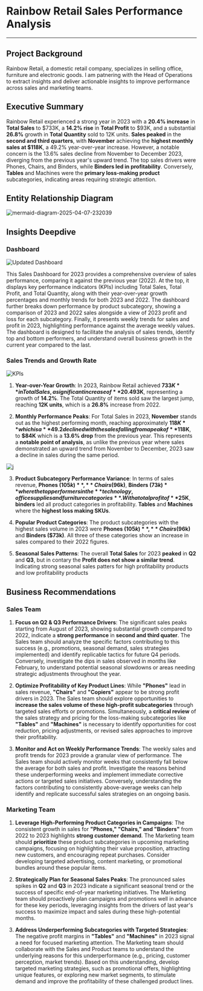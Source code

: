 # Rainbow Retail Sales Performance Analysis 
---
## Project Background
Rainbow Retail, a domestic retail company, specializes in selling office, furniture and electronic goods. I am patnering with the Head of Operations to extract insights and deliver actionable insights to improve performance across sales and marketing teams.

## Executive Summary
Rainbow Retail experienced a strong year in 2023 with a **20.4% increase** in **Total Sales** to $733K, a **14.2% rise** in **Total Profit** to $93K, and a substantial **26.8%** growth in **Total Quantity** sold to 12K units. **Sales peaked** in the **second and third quarters**, with **November** achieving the **highest monthly sales at $118K**, a 49.2% year-over-year increase. However, a notable concern is the 13.6% sales decline from November to December 2023, diverging from the previous year's upward trend. The top sales drivers were Phones, Chairs, and Binders, while **Binders led in profitability**. Conversely, **Tables** and Machines were the **primary loss-making product** subcategories, indicating areas requiring strategic attention.

## Entity Relationship Diagram
![mermaid-diagram-2025-04-07-232039](https://github.com/user-attachments/assets/e1e5b141-c708-4e06-9e10-c013c608b765)

## Insights Deepdive

### Dashboard
![Updated Dashboard](https://github.com/user-attachments/assets/50712b6e-7f9d-4e8f-8cec-96f3e7de43bd)

This Sales Dashboard for 2023 provides a comprehensive overview of sales performance, comparing it against the previous year (2022). At the top, it displays key performance indicators (KPIs) including Total Sales, Total Profit, and Total Quantity, along with their year-over-year growth percentages and monthly trends for both 2023 and 2022. The dashboard further breaks down performance by product subcategory, showing a comparison of 2023 and 2022 sales alongside a view of 2023 profit and loss for each subcategory. Finally, it presents weekly trends for sales and profit in 2023, highlighting performance against the average weekly values. The dashboard is designed to facilitate the analysis of sales trends, identify top and bottom performers, and understand overall business growth in the current year compared to the last.

### Sales Trends and Growth Rate

![KPIs](https://github.com/user-attachments/assets/1afba629-68f9-4701-8e42-8b97fce30241) 


1. **Year-over-Year Growth**: In 2023, Rainbow Retail achieved **$733K** in Total Sales, a significant increase of **20.4%** compared to the previous year. Total Profit reached **$93K**, representing a growth of **14.2%**. 
   The Total Quantity of items sold saw the largest jump, reaching **12K units**, which is a **26.8%** increase from 2022.

2. **Monthly Performance Peaks**: For Total Sales in 2023, **November** stands out as the highest performing month, reaching approximately **$118K** which is a **49.2%% jump** from Nov'22. However, December showed a steep 
   declined with the sales falling from a peak of **$118K**, to **$84K** which is a **13.6% drop** from the previous year. This represents a **notable point of analysis**, as unlike the previous year where sales 
   demonstrated an upward trend from November to December, 2023 saw a decline in sales during the same period.

![j](https://github.com/user-attachments/assets/1a5e913c-bece-400b-bec8-63b8122d1986)


3. **Product Subcategory Performance Variance**: In terms of sales revenue, **Phones ($105k)** , **Chairs ($96k)**, **Binders ($73k)** where the top performers in the **technology, office supplies and furniture 
   categories**. With a total profit of **$25K**, **binders** led all product categories in profitability. **Tables** and **Machines** where the **highest loss making SKUs**.

4. **Popular Product Categories**: The product subcategories with the highest sales volume in 2023 were  **Phones ($105k)** , **Chairs ($96k)** and **Binders ($73k)**. All three of these categories show an increase in 
   sales compared to their 2022 figures.

5. **Seasonal Sales Patterns**: The overall **Total Sales** for 2023 **peaked** in **Q2** and **Q3**, but in contary the **Profit does not show a similar trend**. Indicating strong seasonal sales patters for high 
   profitability products and low profitability products

## Business Recommendations
### Sales Team

1. **Focus on Q2 & Q3 Performance Drivers**: The significant sales peaks starting from August of 2023, showing substantial growth compared to 2022, indicate a **strong performance** in **second and third quater**. The 
   Sales team should analyze the specific factors contributing to this success (e.g., promotions, seasonal demand, sales strategies implemented) and identify replicable tactics for future Q4 periods. Conversely, 
   investigate the dips in sales observed in months like February, to understand potential seasonal slowdowns or areas needing strategic adjustments throughout the year.

2. **Optimize Profitability of Key Product Lines**: While **"Phones"** lead in sales revenue, **"Chairs"** and **"Copiers"** appear to be strong profit drivers in 2023. The Sales team should explore opportunities to 
   **increase the sales volume of these high-profit subcategories** through targeted sales efforts or promotions. Simultaneously, a **critical review** of the sales strategy and pricing for the loss-making subcategories 
   like **"Tables"** and **"Machines"** is necessary to identify opportunities for cost reduction, pricing adjustments, or revised sales approaches to improve their profitability.
   
3. **Monitor and Act on Weekly Performance Trends**: The weekly sales and profit trends for 2023 provide a granular view of performance. The Sales team should actively monitor weeks that consistently fall below the average 
   for both sales and profit. Investigate the reasons behind these underperforming weeks and implement immediate corrective actions or targeted sales initiatives. Conversely, understanding the factors contributing to 
   consistently above-average weeks can help identify and replicate successful sales strategies on an ongoing basis.

### Marketing Team

1. **Leverage High-Performing Product Categories in Campaigns**: The consistent growth in sales for **"Phones," "Chairs," and "Binders"** from 2022 to 2023 highlights **strong customer demand**. The Marketing team should 
   **prioritize** these product subcategories in upcoming marketing campaigns, focusing on highlighting their value proposition, attracting new customers, and encouraging repeat purchases. Consider developing targeted 
   advertising, content marketing, or promotional bundles around these popular items.
   
2. **Strategically Plan for Seasonal Sales Peaks**: The pronounced sales spikes in **Q2** and **Q3** in 2023 indicate a significant seasonal trend or the success of specific end-of-year marketing initiatives. The 
   Marketing team should proactively plan campaigns and promotions well in advance for these key periods, leveraging insights from the drivers of last year's success to maximize impact and sales during these high-potential 
   months.
   
3. **Address Underperforming Subcategories with Targeted Strategies**: The negative profit margins in **"Tables"** and **"Machines"** in 2023 signal a need for focused marketing attention. The Marketing team should 
   collaborate with the Sales and Product teams to understand the underlying reasons for this underperformance (e.g., pricing, customer perception, market trends). Based on this understanding, develop targeted marketing 
   strategies, such as promotional offers, highlighting unique features, or exploring new market segments, to stimulate demand and improve the profitability of these challenged product lines.


